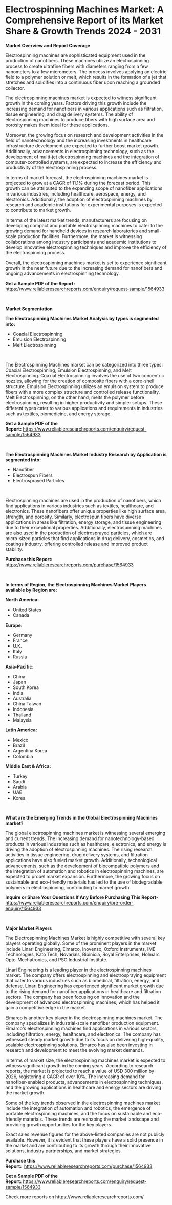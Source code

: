 <p><h1>Electrospinning Machines Market: A Comprehensive Report of its Market Share & Growth Trends 2024 - 2031</h1></p><p><strong>Market Overview and Report Coverage</strong></p>
<p><p>Electrospinning machines are sophisticated equipment used in the production of nanofibers. These machines utilize an electrospinning process to create ultrafine fibers with diameters ranging from a few nanometers to a few micrometers. The process involves applying an electric field to a polymer solution or melt, which results in the formation of a jet that stretches and solidifies into a continuous fiber upon reaching a grounded collector.</p><p>The electrospinning machines market is expected to witness significant growth in the coming years. Factors driving this growth include the increasing demand for nanofibers in various applications such as filtration, tissue engineering, and drug delivery systems. The ability of electrospinning machines to produce fibers with high surface area and porosity makes them ideal for these applications.</p><p>Moreover, the growing focus on research and development activities in the field of nanotechnology and the increasing investments in healthcare infrastructure development are expected to further boost market growth. Additionally, advancements in electrospinning technology, such as the development of multi-jet electrospinning machines and the integration of computer-controlled systems, are expected to increase the efficiency and productivity of the electrospinning process.</p><p>In terms of market forecast, the electrospinning machines market is projected to grow at a CAGR of 11.1% during the forecast period. This growth can be attributed to the expanding scope of nanofiber applications in various industries, including healthcare, aerospace, energy, and electronics. Additionally, the adoption of electrospinning machines by research and academic institutions for experimental purposes is expected to contribute to market growth.</p><p>In terms of the latest market trends, manufacturers are focusing on developing compact and portable electrospinning machines to cater to the growing demand for handheld devices in research laboratories and small-scale production facilities. Furthermore, the market is witnessing collaborations among industry participants and academic institutions to develop innovative electrospinning techniques and improve the efficiency of the electrospinning process.</p><p>Overall, the electrospinning machines market is set to experience significant growth in the near future due to the increasing demand for nanofibers and ongoing advancements in electrospinning technology.</p></p>
<p><strong>Get a Sample PDF of the Report:</strong> <a href="https://www.reliableresearchreports.com/enquiry/request-sample/1564933">https://www.reliableresearchreports.com/enquiry/request-sample/1564933</a></p>
<p>&nbsp;</p>
<p><strong>Market Segmentation</strong></p>
<p><strong>The Electrospinning Machines Market Analysis by types is segmented into:</strong></p>
<p><ul><li>Coaxial Electrospinning</li><li>Emulsion Electrospinning</li><li>Melt Electrospinning</li></ul></p>
<p>&nbsp;</p>
<p><p>The Electrospinning Machines market can be categorized into three types: Coaxial Electrospinning, Emulsion Electrospinning, and Melt Electrospinning. Coaxial Electrospinning involves the use of two concentric nozzles, allowing for the creation of composite fibers with a core-shell structure. Emulsion Electrospinning utilizes an emulsion system to produce fibers with a more complex structure and controlled release functionality. Melt Electrospinning, on the other hand, melts the polymer before electrospinning, resulting in higher productivity and simpler setups. These different types cater to various applications and requirements in industries such as textiles, biomedicine, and energy storage.</p></p>
<p><strong>Get a Sample PDF of the Report:</strong>&nbsp;<a href="https://www.reliableresearchreports.com/enquiry/request-sample/1564933">https://www.reliableresearchreports.com/enquiry/request-sample/1564933</a></p>
<p>&nbsp;</p>
<p><strong>The Electrospinning Machines Market Industry Research by Application is segmented into:</strong></p>
<p><ul><li>Nanofiber</li><li>Electrospun Fibers</li><li>Electrosprayed Particles</li></ul></p>
<p>&nbsp;</p>
<p><p>Electrospinning machines are used in the production of nanofibers, which find applications in various industries such as textiles, healthcare, and electronics. These nanofibers offer unique properties like high surface area, strength, and porosity. Similarly, electrospun fibers have diverse applications in areas like filtration, energy storage, and tissue engineering due to their exceptional properties. Additionally, electrospinning machines are also used in the production of electrosprayed particles, which are micro-sized particles that find applications in drug delivery, cosmetics, and coatings industry, offering controlled release and improved product stability.</p></p>
<p><strong>Purchase this Report:</strong>&nbsp; <a href="https://www.reliableresearchreports.com/purchase/1564933">https://www.reliableresearchreports.com/purchase/1564933</a></p>
<p>&nbsp;</p>
<p><strong>In terms of Region, the Electrospinning Machines Market Players available by Region are:</strong></p>
<p>
    <p> <strong> North America: </strong>
        <ul>
            <li>United States</li>
            <li>Canada</li>
        </ul>
        </p> 
    <p> <strong> Europe: </strong>
        <ul>
            <li>Germany</li>
            <li>France</li>
            <li>U.K.</li>
            <li>Italy</li>
            <li>Russia</li>
        </ul>
        </p> 
    <p> <strong> Asia-Pacific: </strong>
        <ul>
            <li>China</li>
            <li>Japan</li>
            <li>South Korea</li>
            <li>India</li>
            <li>Australia</li>
            <li>China Taiwan</li>
            <li>Indonesia</li>
            <li>Thailand</li>
            <li>Malaysia</li>
        </ul>
        </p> 
    <p> <strong> Latin America: </strong>
        <ul>
            <li>Mexico</li>
            <li>Brazil</li>
            <li>Argentina Korea</li>
            <li>Colombia</li>
        </ul>
        </p> 
    <p> <strong> Middle East & Africa: </strong>
        <ul>
            <li>Turkey</li>
            <li>Saudi</li>
            <li>Arabia</li>
            <li>UAE</li>
            <li>Korea</li>
        </ul>
    </p>
    </p>
<p>&nbsp;</p>
<p><strong>What are the Emerging Trends in the Global Electrospinning Machines market?</strong></p>
<p><p>The global electrospinning machines market is witnessing several emerging and current trends. The increasing demand for nanotechnology-based products in various industries such as healthcare, electronics, and energy is driving the adoption of electrospinning machines. The rising research activities in tissue engineering, drug delivery systems, and filtration applications have also fueled market growth. Additionally, technological advancements, such as the development of biocompatible polymers and the integration of automation and robotics in electrospinning machines, are expected to propel market expansion. Furthermore, the growing focus on sustainable and eco-friendly materials has led to the use of biodegradable polymers in electrospinning, contributing to market growth.</p></p>
<p><strong>Inquire or Share Your Questions If Any Before Purchasing This Report</strong>- <a href="https://www.reliableresearchreports.com/enquiry/pre-order-enquiry/1564933">https://www.reliableresearchreports.com/enquiry/pre-order-enquiry/1564933</a></p>
<p>&nbsp;</p>
<p><strong>Major Market Players</strong></p>
<p><p>The Electrospinning Machines Market is highly competitive with several key players operating globally. Some of the prominent players in the market include Linari Engineering, Elmarco, Inovenso, Oxford Instruments, IME Technologies, Kato Tech, Novarials, Bioinicia, Royal Enterprises, Holmarc Opto-Mechatronics, and PSG Industrial Institute.</p><p>Linari Engineering is a leading player in the electrospinning machines market. The company offers electrospinning and electrospraying equipment that cater to various industries such as biomedical, filtration, energy, and defense. Linari Engineering has experienced significant market growth due to the rising demand for nanofiber applications in healthcare and filtration sectors. The company has been focusing on innovation and the development of advanced electrospinning machines, which has helped it gain a competitive edge in the market.</p><p>Elmarco is another key player in the electrospinning machines market. The company specializes in industrial-scale nanofiber production equipment. Elmarco's electrospinning machines find applications in various sectors, including filtration, energy, healthcare, and electronics. The company has witnessed steady market growth due to its focus on delivering high-quality, scalable electrospinning solutions. Elmarco has also been investing in research and development to meet the evolving market demands.</p><p>In terms of market size, the electrospinning machines market is expected to witness significant growth in the coming years. According to research reports, the market is projected to reach a value of USD 300 million by 2026, registering a CAGR of over 10%. The increasing demand for nanofiber-enabled products, advancements in electrospinning techniques, and the growing applications in healthcare and energy sectors are driving the market growth.</p><p>Some of the key trends observed in the electrospinning machines market include the integration of automation and robotics, the emergence of portable electrospinning machines, and the focus on sustainable and eco-friendly materials. These trends are reshaping the market landscape and providing growth opportunities for the key players.</p><p>Exact sales revenue figures for the above-listed companies are not publicly available. However, it is evident that these players have a solid presence in the market and are contributing to its growth through their innovative solutions, industry partnerships, and market strategies.</p></p>
<p><strong>Purchase this Report:</strong>&nbsp;&nbsp;<a href="https://www.reliableresearchreports.com/purchase/1564933">https://www.reliableresearchreports.com/purchase/1564933</a></p>
<p></p>
<p><strong>Get a Sample PDF of the Report:</strong>&nbsp;<a href="https://www.reliableresearchreports.com/enquiry/request-sample/1564933">https://www.reliableresearchreports.com/enquiry/request-sample/1564933</a></p>
<p>Check more reports on https://www.reliableresearchreports.com/</p>